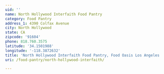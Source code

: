 ```yaml
---
uid: ''
name: North Hollywood Interfaith Food Pantry
category: Food Pantry
address_1: 4390 Colfax Avenue
city: North Hollywood
state: CA
zipcode: '91604'
phone: 818.760.3575
latitude: '34.1501988'
longitude: '-118.3872632'
title: 'North Hollywood Interfaith Food Pantry, Food Oasis Los Angeles'
uri: /food-pantry/north-hollywood-interfaith/

---
```

